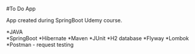 #To Do App

App created during SpringBoot Udemy course. 

*JAVA <br>
*SpringBoot
*Hibernate
*Maven
*JUnit
*H2 database
*Flyway
*Lombok
*Postman - request testing

